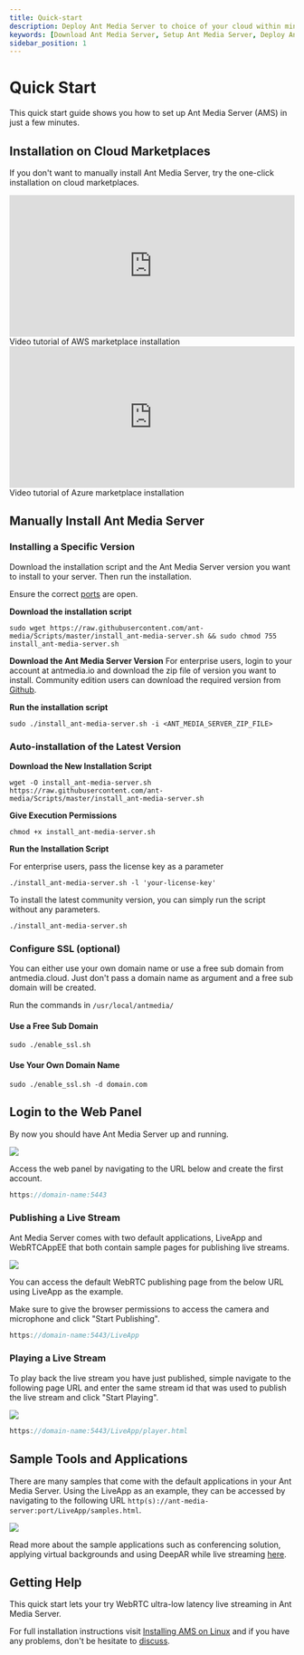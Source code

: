 ```yaml
---
title: Quick-start
description: Deploy Ant Media Server to choice of your cloud within minutes.
keywords: [Download Ant Media Server, Setup Ant Media Server, Deploy Ant Media Server, Tutorial to deploy Ant Media Server, Ant Media Documentation]
sidebar_position: 1
---
```


# Quick Start

This quick start guide shows you how to set up Ant Media Server (AMS) in just a few minutes.


## Installation on Cloud Marketplaces

 If you don't want to manually install Ant Media Server, try the one-click installation on cloud marketplaces. 


<div style={{display: 'flex', justifyContent: 'space-between', textAlign: 'center', fontWeight:'bold', height: 'auto'}}>
  <div  style={{width: '49%', height:'300px'}}>
      <iframe className="border border-rounded m-3" width="100%" height="250" src="https://www.youtube.com/embed/EH6v-yUyzjU" title="YouTube video player" frameborder="0" allow="accelerometer; autoplay; clipboard-write; encrypted-media; gyroscope; picture-in-picture; web-share" allowfullscreen></iframe>
      Video tutorial of AWS marketplace installation
  </div>
  <div  style={{width: '49%', height:'300px'}}>
      <iframe className="border border-rounded m-3" width="100%" height="250" src="https://www.youtube.com/embed/uE8uzWhKSBE" title="YouTube video player" frameborder="0" allow="accelerometer; autoplay; clipboard-write; encrypted-media; gyroscope; picture-in-picture; web-share" allowfullscreen></iframe>
      Video tutorial of Azure marketplace installation
  </div>
</div>

## Manually Install Ant Media Server

### Installing a Specific Version

Download the installation script and the Ant Media Server version you want to install to your server. Then run the installation. 

Ensure the correct [ports](http://localhost:3000/guides/installing-on-linux/installing-ams-on-linux/#server-ports) are open.

**Download the installation script**

```shell
sudo wget https://raw.githubusercontent.com/ant-media/Scripts/master/install_ant-media-server.sh && sudo chmod 755 install_ant-media-server.sh
```

**Download the Ant Media Server Version**
For enterprise users, login to your account at antmedia.io and download the zip file of version you want to install. Community edition users can download the required version from [Github](https://github.com/ant-media/Ant-Media-Server/tags). 

**Run the installation script**

```shell
sudo ./install_ant-media-server.sh -i <ANT_MEDIA_SERVER_ZIP_FILE>
```

### Auto-installation of the Latest Version

**Download the New Installation Script**

```shell
wget -O install_ant-media-server.sh https://raw.githubusercontent.com/ant-media/Scripts/master/install_ant-media-server.sh
```

**Give Execution Permissions**

```shell
chmod +x install_ant-media-server.sh
```

**Run the Installation Script**

For enterprise users, pass the license key as a parameter

```shell
./install_ant-media-server.sh -l 'your-license-key'
```

To install the latest community version, you can simply run the script without any parameters.

```shell
./install_ant-media-server.sh
```

### Configure SSL (optional)

You can either use your own domain name or use a free sub domain from antmedia.cloud. Just don't pass a domain name as argument and a free sub domain will be created. 

Run the commands in ```/usr/local/antmedia/```


#### Use a Free Sub Domain

```shell
sudo ./enable_ssl.sh
```

#### Use Your Own Domain Name

```shell
sudo ./enable_ssl.sh -d domain.com
```


## Login to the Web Panel

By now you should have Ant Media Server up and running. 

![](@site/static/img/quick-start/create-first-account.png)

Access the web panel by navigating to the URL below and create the first account. 

```js
https://domain-name:5443
```


### Publishing a Live Stream

Ant Media Server comes with two default applications, LiveApp and WebRTCAppEE that both contain sample pages for publishing live streams. 

![](@site/static/img/quick-start/publish-stream.png)

You can access the default WebRTC publishing page from the below URL using LiveApp as the example.

Make sure to give the browser permissions to access the camera and microphone and click "Start Publishing".

```js
https://domain-name:5443/LiveApp
```

### Playing a Live Stream

To play back the live stream you have just published, simple navigate to the following page URL and enter the same stream id that was used to publish the live stream and click "Start Playing". 

![](@site/static/img/quick-start/play-stream.png)


```js
https://domain-name:5443/LiveApp/player.html
```

## Sample Tools and Applications
There are many samples that come with the default applications in your Ant Media Server. Using the LiveApp as an example, they can be accessed by navigating to the following URL `http(s)://ant-media-server:port/LiveApp/samples.html`. 

![](@site/static/img/quick-start/deepar-sample.png)

Read more about the sample applications such as conferencing solution, applying virtual backgrounds and using DeepAR while live streaming [here](http://localhost:3000/get-started/sample-tools-and-applications/).

## Getting Help


This quick start lets your try WebRTC ultra-low latency live streaming in Ant Media Server. 

For full installation instructions visit [Installing AMS on Linux](http://localhost:3000/guides/installing-on-linux/installing-ams-on-linux/) and if you have any problems, don't be hesitate to [discuss](https://github.com/orgs/ant-media/discussions).
